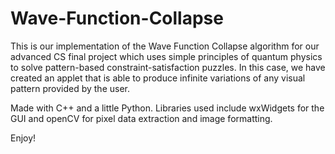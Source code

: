 # Wave-Function-Collapse

This is our implementation of the Wave Function Collapse algorithm for our advanced CS final project which uses simple principles of quantum physics to solve pattern-based constraint-satisfaction puzzles. In this case, we have created an applet that is able to produce infinite variations of any visual pattern provided by the user. <br />

Made with C++ and a little Python. Libraries used include wxWidgets for the GUI and openCV for pixel data extraction and image formatting. <br />

Enjoy! 

